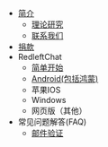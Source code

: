 * [简介](README.md)
  * [理论研究](theory.md)
  * [联系我们](contact.md)
* [捐款](donate.md)
* RedleftChat
  * [简单开始](rc/startup.md)
  * [Android(包括鸿蒙)](rc/android.md)
  * 苹果IOS
  * Windows
  * 网页版（其他）
* 常见问题解答(FAQ)
  * [邮件验证](faq/mailver.md)

